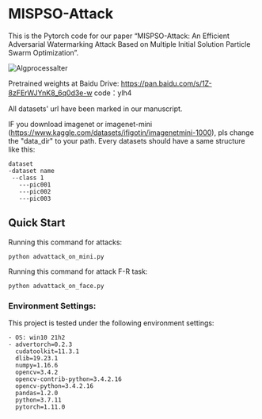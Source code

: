 # MISPSO-Attack

This is the Pytorch code for our paper “MISPSO-Attack: An Efficient Adversarial Watermarking Attack Based on Multiple Initial Solution Particle Swarm Optimization”.

![Algprocessalter](https://user-images.githubusercontent.com/36922651/231676550-a22605ae-04df-483b-a2ec-54d2d451c158.png)

Pretrained weights at Baidu Drive: https://pan.baidu.com/s/1Z-8zFErWJYnK8_6q0d3e-w  code：ylh4 

All datasets' url have been marked in our manuscript.

IF you download imagenet or imagenet-mini (https://www.kaggle.com/datasets/ifigotin/imagenetmini-1000), pls change the "data_dir" to your path.
Every datasets should have a same structure like this:

```
dataset
-dataset name
 --class 1
   ---pic001
   ---pic002
   ---pic003  
```

## Quick Start

Running this command for attacks:

```
python advattack_on_mini.py
```

Running this command for attack F-R task:

```
python advattack_on_face.py
```

### Environment Settings:
This project is tested under the following environment settings:
```
- OS: win10 21h2
- advertorch=0.2.3
  cudatoolkit=11.3.1
  dlib=19.23.1
  numpy=1.16.6
  opencv=3.4.2
  opencv-contrib-python=3.4.2.16
  opencv-python=3.4.2.16
  pandas=1.2.0
  python=3.7.11
  pytorch=1.11.0
```
